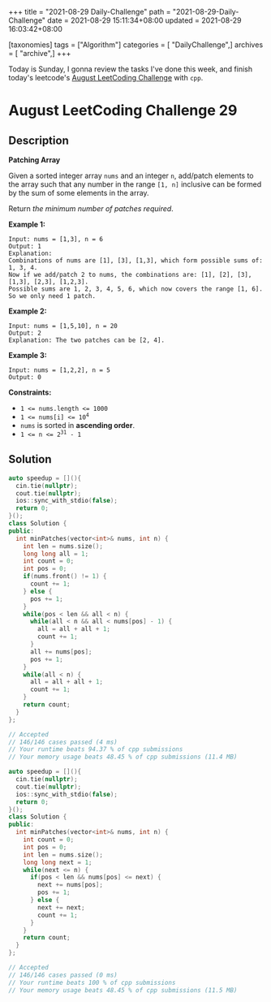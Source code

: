 +++
title = "2021-08-29 Daily-Challenge"
path = "2021-08-29-Daily-Challenge"
date = 2021-08-29 15:11:34+08:00
updated = 2021-08-29 16:03:42+08:00

[taxonomies]
tags = ["Algorithm"]
categories = [ "DailyChallenge",]
archives = [ "archive",]
+++

Today is Sunday, I gonna review the tasks I've done this week, and finish today's leetcode's [August LeetCoding Challenge](https://leetcode.com/explore/challenge/card/august-leetcoding-challenge-2021/617/week-5-august-29th-august-31st/3956/) with `cpp`.

<!-- more -->

# August LeetCoding Challenge 29

## Description

**Patching Array**

Given a sorted integer array `nums` and an integer `n`, add/patch elements to the array such that any number in the range `[1, n]` inclusive can be formed by the sum of some elements in the array.

Return *the minimum number of patches required*.

 

**Example 1:**

```
Input: nums = [1,3], n = 6
Output: 1
Explanation:
Combinations of nums are [1], [3], [1,3], which form possible sums of: 1, 3, 4.
Now if we add/patch 2 to nums, the combinations are: [1], [2], [3], [1,3], [2,3], [1,2,3].
Possible sums are 1, 2, 3, 4, 5, 6, which now covers the range [1, 6].
So we only need 1 patch.
```

**Example 2:**

```
Input: nums = [1,5,10], n = 20
Output: 2
Explanation: The two patches can be [2, 4].
```

**Example 3:**

```
Input: nums = [1,2,2], n = 5
Output: 0
```

 

**Constraints:**

<ul>
	<li><code>1 &lt;= nums.length &lt;= 1000</code></li>
	<li><code>1 &lt;= nums[i] &lt;= 10<sup>4</sup></code></li>
	<li><code>nums</code> is sorted in <strong>ascending order</strong>.</li>
	<li><code>1 &lt;= n &lt;= 2<sup>31</sup> - 1</code></li>
</ul>


## Solution

``` cpp
auto speedup = [](){
  cin.tie(nullptr);
  cout.tie(nullptr);
  ios::sync_with_stdio(false);
  return 0;
}();
class Solution {
public:
  int minPatches(vector<int>& nums, int n) {
    int len = nums.size();
    long long all = 1;
    int count = 0;
    int pos = 0;
    if(nums.front() != 1) {
      count += 1;
    } else {
      pos += 1;
    }
    while(pos < len && all < n) {
      while(all < n && all < nums[pos] - 1) {
        all = all + all + 1;
        count += 1;
      }
      all += nums[pos];
      pos += 1;
    }
    while(all < n) {
      all = all + all + 1;
      count += 1;
    }
    return count;
  }
};

// Accepted
// 146/146 cases passed (4 ms)
// Your runtime beats 94.37 % of cpp submissions
// Your memory usage beats 48.45 % of cpp submissions (11.4 MB)
```

``` cpp
auto speedup = [](){
  cin.tie(nullptr);
  cout.tie(nullptr);
  ios::sync_with_stdio(false);
  return 0;
}();
class Solution {
public:
  int minPatches(vector<int>& nums, int n) {
    int count = 0;
    int pos = 0;
    int len = nums.size();
    long long next = 1;
    while(next <= n) {
      if(pos < len && nums[pos] <= next) {
        next += nums[pos];
        pos += 1;
      } else {
        next += next;
        count += 1;
      }
    }
    return count;
  }
};

// Accepted
// 146/146 cases passed (0 ms)
// Your runtime beats 100 % of cpp submissions
// Your memory usage beats 48.45 % of cpp submissions (11.5 MB)
```
